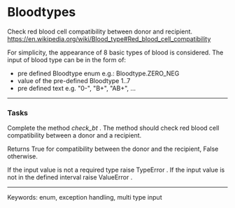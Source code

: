 # Bloodtypes
Check red blood cell compatibility between donor and recipient.  
https://en.wikipedia.org/wiki/Blood_type#Red_blood_cell_compatibility

For simplicity, the appearance of 8 basic types of blood is considered.
The input of blood type can be in the form of:  
- pre defined Bloodtype enum e.g.: Bloodtype.ZERO_NEG
- value of the pre-defined Bloodtype 1..7
- pre defined text  e.g. "0-", "B+", "AB+", ...
    

---
### Tasks
Complete the method *check_bt* .
The method should check red blood cell compatibility between a donor and a recipient.

Returns True for compatibility between the donor and the recipient, False otherwise.

If the input value is not a required type raise TypeError .
If the input value is not in the defined interval raise ValueError .

---
Keywords: enum, exception handling, multi type input